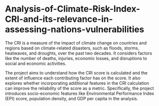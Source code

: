 # Analysis-of-Climate-Risk-Index-CRI-and-its-relevance-in-assessing-nations-vulnerabilities
The CRI is a measure of the impact of climate change on countries and regions based on climate-related disasters, such as floods, storms, heatwaves, and droughts, over the past two decades. 
It considers factors like the number of deaths, injuries, economic losses, and disruptions to social and economic activities.

The project aims to understand how the CRI score is calculated and the extent of influence each contributing factor has on the score. 
It also explores whether incorporating additional features in the CRI calculation can improve the reliability of the score as a metric. 
Specifically, the project introduces socio-economic features like Environmental Performance Index (EPI) score, population density, and GDP per capita in the analysis.
